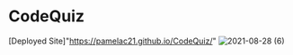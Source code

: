 # CodeQuiz
[Deployed Site]"https://pamelac21.github.io/CodeQuiz/"
![2021-08-28 (6)](https://user-images.githubusercontent.com/87335354/131210162-dd3d7f1d-73f7-4d9f-b672-0aa7176b3083.png)

